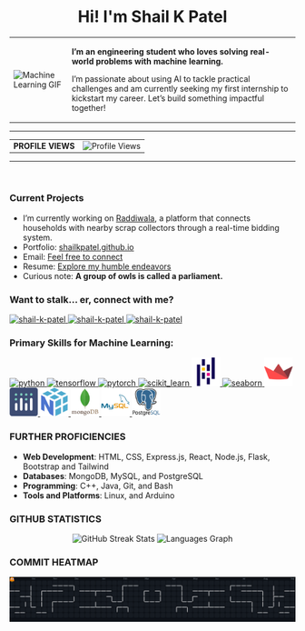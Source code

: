 # <h1 align="center">Hi! I'm Shail K Patel</h1>

<table border="0">
  <tr>
    <td>
        <img src="https://media0.giphy.com/media/v1.Y2lkPTc5MGI3NjExdGU5YzVsamRncTBxdHRycjcwZTE5OHZnaXU5bXJ6MnVpeXlobTA0ZCZlcD12MV9pbnRlcm5hbF9naWZfYnlfaWQmY3Q9Zw/CuuSHzuc0O166MRfjt/giphy.gif" alt="Machine Learning GIF" align="left" />
    </td>
    <td>
        <p><strong>I’m an engineering student who loves solving real-world problems with machine learning.</strong></p>
        <p>I’m passionate about using AI to tackle practical challenges and am currently seeking my first internship to kickstart my career. Let’s build something impactful together!</p>
    </td>
  </tr>
</table>

<hr>

<table width="100%" border="0">
  <tr>
    <td align="left"><strong>PROFILE VIEWS</strong></td>
    <td align="right"><img src="https://profile-counter.glitch.me/shailkpatel/count.svg?" alt="Profile Views" width="150" /></td>
  </tr>
</table>
<hr>
<br>

### Current Projects

- I’m currently working on [Raddiwala](https://github.com/ShailKPatel/Raddiwala), a platform that connects households with nearby scrap collectors through a real-time bidding system.
- Portfolio: [shailkpatel.github.io](https://shailkpatel.github.io/)
- Email: [Feel free to connect](mailto:shailpatel.connect@gmail.com)
- Resume: [Explore my humble endeavors](https://shailkpatel.github.io/assets/pdf/Shail%20Resume.pdf)
- Curious note: **A group of owls is called a parliament.**


<h3 align="left">Want to stalk… er, connect with me?</h3>
<p align="left">

<a href="https://linkedin.com/in/shail-k-patel" target="_blank" rel="noreferrer">
    <img src="https://cdn.jsdelivr.net/gh/devicons/devicon/icons/linkedin/linkedin-original.svg" alt="shail-k-patel" width="50" height="50" title="LinkedIn"/>
</a>
<a href="https://github.com/shail-k-patel" target="_blank" rel="noreferrer">
    <img src="https://cdn.jsdelivr.net/gh/devicons/devicon/icons/github/github-original.svg" alt="shail-k-patel" width="50" height="50" title="Alternate Github"/>
</a>
<a href="https://x.com/shailkpatel" target="_blank" rel="noreferrer">
    <img src="https://cdn.jsdelivr.net/gh/devicons/devicon/icons/twitter/twitter-original.svg" alt="shail-k-patel" width="50" height="50" title="X"/>
</a>

</p>


<h3 align="left">Primary Skills for Machine Learning:</h3>
<p align="left">
<a href="https://www.python.org" target="_blank" rel="noreferrer">
    <img src="https://user-images.githubusercontent.com/74038190/212257472-08e52665-c503-4bd9-aa20-f5a4dae769b5.gif" alt="python" width="50" height="50" title="Python: My snake-charming superpower! 🐍"/>
</a>
<a href="https://www.tensorflow.org" target="_blank" rel="noreferrer">
    <img src="https://www.vectorlogo.zone/logos/tensorflow/tensorflow-icon.svg" alt="tensorflow" width="50" height="50" title="TensorFlow: Where my neurons throw a rave! 🧠"/>
</a>
<a href="https://pytorch.org/" target="_blank" rel="noreferrer">
    <img src="https://www.vectorlogo.zone/logos/pytorch/pytorch-icon.svg" alt="pytorch" width="50" height="50" title="PyTorch: Lighting my ML models on fire! 🔥"/>
</a>
<a href="https://scikit-learn.org/" target="_blank" rel="noreferrer">
    <img src="https://upload.wikimedia.org/wikipedia/commons/0/05/Scikit_learn_logo_small.svg" alt="scikit_learn" width="50" height="50" title="Scikit-learn: My ML Swiss Army knife! 🛠️"/>
</a>
<a href="https://pandas.pydata.org/" target="_blank" rel="noreferrer">
    <img src="https://raw.githubusercontent.com/devicons/devicon/2ae2a900d2f041da66e950e4d48052658d850630/icons/pandas/pandas-original.svg" alt="pandas" width="50" height="50" title="Pandas: Taming dataframes like a zookeeper! 🐼"/>
</a>
<a href="https://seaborn.pydata.org/" target="_blank" rel="noreferrer">
    <img src="https://seaborn.pydata.org/_images/logo-mark-lightbg.svg" alt="seaborn" width="50" height="50" title="Seaborn: Making plots prettier than my binary tree! 📊"/>
</a>
<a href="https://streamlit.io/" target="_blank" rel="noreferrer">
    <img src="https://raw.githubusercontent.com/devicons/devicon/master/icons/streamlit/streamlit-original.svg" alt="streamlit" width="50" height="50" title="Streamlit: Turning my apps into instant eye candy! 🎉"/>
</a>
<a href="https://plotly.com/" target="_blank" rel="noreferrer">
    <img src="https://raw.githubusercontent.com/devicons/devicon/master/icons/plotly/plotly-original.svg" alt="plotly" width="50" height="50" title="Plotly: Graphs so fancy, they deserve a red carpet! 🌟"/>
</a>
<a href="https://numpy.org/" target="_blank" rel="noreferrer">
    <img src="https://raw.githubusercontent.com/devicons/devicon/master/icons/numpy/numpy-original.svg" alt="numpy" width="50" height="50" title="NumPy: Crunching numbers faster than my coffee machine! ☕"/>
</a>
<a href="https://www.mongodb.com/" target="_blank" rel="noreferrer">
    <img src="https://raw.githubusercontent.com/devicons/devicon/master/icons/mongodb/mongodb-original-wordmark.svg" alt="mongodb" width="50" height="50" title="MongoDB: Where my data chills in JSON paradise! 🍃"/>
</a>
<a href="https://www.mysql.com/" target="_blank" rel="noreferrer">
    <img src="https://raw.githubusercontent.com/devicons/devicon/master/icons/mysql/mysql-original-wordmark.svg" alt="mysql" width="50" height="50" title="MySQL: Querying data like a detective! 🕵️"/>
</a>
<a href="https://www.postgresql.org" target="_blank" rel="noreferrer">
    <img src="https://raw.githubusercontent.com/devicons/devicon/master/icons/postgresql/postgresql-original-wordmark.svg" alt="postgresql" width="50" height="50" title="PostgreSQL: My data’s favorite elephant ride! 🐘"/>
</a>
</p>

###

### FURTHER PROFICIENCIES

<ul>
<li><b>Web Development</b>: HTML, CSS, Express.js, React, Node.js, Flask, Bootstrap and Tailwind</li>
<li><b>Databases</b>: MongoDB, MySQL, and PostgreSQL</li>
<li><b>Programming</b>: C++, Java, Git, and Bash</li>
<li><b>Tools and Platforms</b>: Linux, and Arduino</li>
</ul>

###

### GITHUB STATISTICS

<div align="center">
  <img src="https://nirzak-streak-stats.vercel.app/?user=shailkpatel&theme=dark&hide_border=false" height="130" alt="GitHub Streak Stats"/>
  <img src="https://github-readme-stats.vercel.app/api/top-langs?username=shailkpatel&locale=en&hide_title=false&layout=compact&card_width=320&langs_count=6&theme=dark&hide_border=false&order=2" height="130" alt="Languages Graph"/>

</div>

###

### COMMIT HEATMAP
<img alt="Pacman Contribution Graph (Dark Mode)" src="https://raw.githubusercontent.com/shailkpatel/shailkpatel/output/pacman-contribution-graph-dark.svg" style="max-width: 100%; height: auto;">

